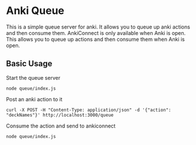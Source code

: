 # Anki Queue

This is a simple queue server for anki. It allows you to queue up anki actions and then consume them.
AnkiConnect is only available when Anki is open. This allows you to queue up actions and then consume them when Anki is open.

## Basic Usage

Start the queue server

```
node queue/index.js
```

Post an anki action to it

```
curl -X POST -H "Content-Type: application/json" -d '{"action": "deckNames"}' http://localhost:3000/queue
```

Consume the action and send to ankiconnect

```
node queue/index.js
```
